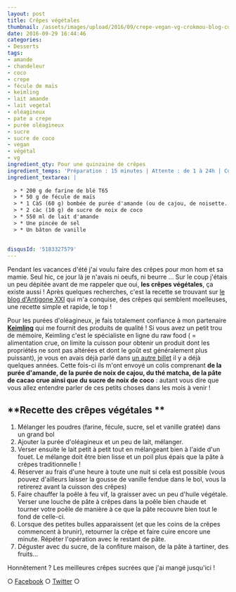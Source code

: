 ```yaml
---
layout: post
title: Crêpes végétales
thumbnail: /assets/images/upload/2016/09/crepe-vegan-vg-crokmou-blog-culinaire-01-1.jpg
date: 2016-09-29 16:44:46
categories: 
- Desserts
tags: 
- amande
- chandeleur
- coco
- crepe
- fécule de maïs
- keimling
- lait amande
- lait vegetal
- oléagineux
- pate a crepe
- purée oléagineux
- sucre
- sucre de coco
- vegan
- végétal
- vg
ingredient_qty: Pour une quinzaine de crêpes
ingredient_temps: 'Préparation : 15 minutes | Attente : de 1 à 24h | Cuisson: 3 minutes'
ingredient_textarea: |
  
  > * 200 g de farine de blé T65
  > * 50 g de fécule de maïs
  > * 1 CàS (60 g) bombée de purée d'amande (ou de cajou, de noisette...)
  > * 2 càc (10 g) de sucre de noix de coco
  > * 550 ml de lait d'amande
  > * Une pincée de sel
  > * Un bâton de vanille
  
  
disqusId: '5183327579'
---
```


Pendant les vacances d'été j'ai voulu faire des crêpes pour mon hom et sa mamie. Seul hic, ce jour là je n'avais ni oeufs, ni beurre ... Sur le coup j'étais un peu dépitée avant de me rappeler que oui, **les crêpes végétales**, ça existe aussi ! Après quelques recherches, c'est la recette se trouvant sur [le blog d'Antigone XXI](https://antigonexxi.com/2015/01/31/crepes-veganes-sans-oeufs-ni-lait-ultra-faciles-avec-ou-sans-gluten/) qui m'a conquise, des crêpes qui semblent moelleuses, une recette simple et rapide, le top !

Pour les purées d'oléagineux, je fais totalement confiance à mon partenaire **[Keimling](http://www.keimling.fr/)** qui me fournit des produits de qualité ! Si vous avez un petit trou de mémoire, Keimling c'est le spécialiste en ligne du raw food ( = alimentation crue, on limite la cuisson pour obtenir un produit dont les propriétés ne sont pas altérées et dont le goût est généralement plus puissant), je vous en avais déjà parlé dans [un autre billet](http://www.crokmou.com/2014/08/keimling-specialiste-du-raw-food-concours) il y a déjà quelques années. Cette fois-ci ils m'ont envoyé un colis comprenant **de la purée d'amande, de la purée de noix de cajou, du thé matcha, de la pâte de cacao crue ainsi que du sucre de noix de coco** : autant vous dire que vous allez entendre parler de ces petits choses dans les mois à venir !

## **Recette des crêpes végétales **

1.  Mélanger les poudres (farine, fécule, sucre, sel et vanille gratée) dans un grand bol
2.  Ajouter la purée d'oléagineux et un peu de lait, mélanger.
3.  Verser ensuite le lait petit à petit tout en mélangeant bien à l'aide d'un fouet. Le mélange doit être bien lisse et un poil plus épais que la pâte à crêpes traditionnelle !
4.  Réserver au frais d'une heure à toute une nuit si cela est possible (vous pouvez d'ailleurs laisser la gousse de vanille fendue dans le bol, vous la retirerez avant la cuisson des crêpes)
5.  Faire chauffer la poêle à feu vif, la graisser avec un peu d'huile végétale. Verser une louche de pâte à crêpes dans la poêle bien chaude et tourner votre poêle de manière à ce que la pâte recouvre bien tout le fond de celle-ci.
6.  Lorsque des petites bulles apparaissent (et que les coins de la crêpes commencent à brunir), retourner la crêpe et faire cuire encore une minute. Répéter l'opération avec le restant de pâte.
7.  Déguster avec du sucre, de la confiture maison, de la pâte à tartiner, des fruits...

Honnêtement ? Les meilleures crêpes sucrées que j'ai mangé jusqu'ici !

○ [Facebook](https://www.facebook.com/crokmou.blog) ○ [Twitter](https://twitter.com/Crokmou) ○
